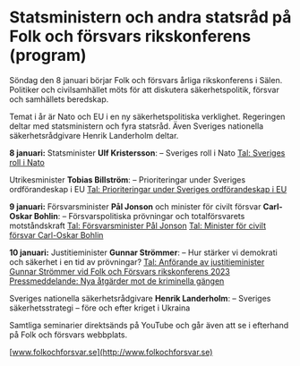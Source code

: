 # Statsministern och andra statsråd på Folk och försvars rikskonferens (program)

Söndag den 8 januari börjar Folk och försvars årliga rikskonferens i Sälen. Politiker och civilsamhället möts för att diskutera säkerhetspolitik, försvar och samhällets beredskap.


Temat i år är Nato och EU i en ny säkerhetspolitiska verklighet. Regeringen deltar med statsministern och fyra statsråd. Även Sveriges nationella säkerhetsrådgivare Henrik Landerholm deltar.

**8 januari:**
Statsminister **Ulf Kristersson**:
– Sveriges roll i Nato
[Tal: Sveriges roll i Nato](/tal/2023/01/sveriges-roll-i-nato/)

Utrikesminister **Tobias Billström**:
– Prioriteringar under Sveriges ordförandeskap i EU
[Tal: Prioriteringar under Sveriges ordförandeskap i EU](/tal/2023/01/utrikesministerns-tal-vid-folk-och-forsvars-rikskonferens-2023-prioriteringar-under-sveriges-ordforandeskap-i-eu/)

**9 januari:**
Försvarsminister **Pål Jonson** och
minister för civilt försvar **Carl\-Oskar Bohlin**:
– Försvarspolitiska prövningar och totalförsvarets motståndskraft
[Tal: Försvarsminister Pål Jonson](/tal/2023/01/tal-av-forsvarsminister-pal-jonson-vid-folk-och-forsvars-rikskonferens-2023/ "Tal av försvarsminister Pål Jonson vid Folk och Försvars rikskonferens 2023")
[Tal: Minister för civilt försvar Carl\-Oskar Bohlin](/tal/2023/01/tal-av-minister-for-civilt-forsvar-carl-oskar-bohlin-vid-folk-och-forsvars-rikskonferens-2023/ "Tal av minister för civilt försvar Carl-Oskar Bohlin vid Folk och Försvars rikskonferens 2023")

**10 januari:**
Justitieminister **Gunnar Strömmer**:
– Hur stärker vi demokrati och säkerhet i en tid av prövningar?
[Tal: Anförande av justitieminister Gunnar Strömmer vid Folk och Försvars rikskonferens 2023](/tal/2023/01/anforande-av-justitieminister-gunnar-strommer-vid-folk-och-forsvars-rikskonferens-2023/)
[Pressmeddelande: Nya åtgärder mot de kriminella gängen](/pressmeddelanden/2023/01/nya-atgarder-mot-de-kriminella-gangen/)

Sveriges nationella säkerhetsrådgivare **Henrik Landerholm**:
– Sveriges säkerhetsstrategi – före och efter kriget i Ukraina

Samtliga seminarier direktsänds på YouTube och går även att se i efterhand på Folk och försvars webbplats.

[www.folkochforsvar.se](http://www.folkochforsvar.se)
